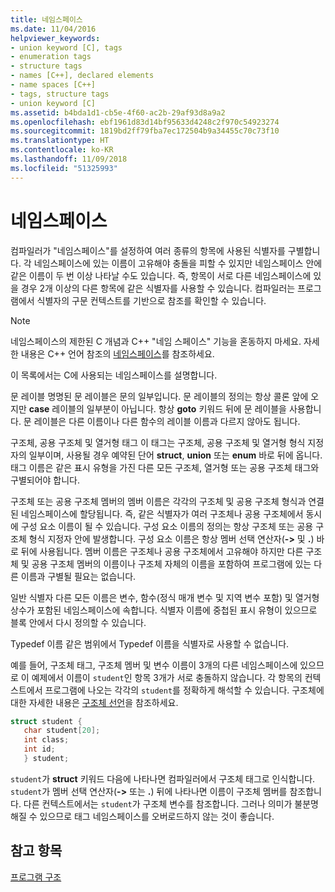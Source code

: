 ```yaml
---
title: 네임스페이스
ms.date: 11/04/2016
helpviewer_keywords:
- union keyword [C], tags
- enumeration tags
- structure tags
- names [C++], declared elements
- name spaces [C++]
- tags, structure tags
- union keyword [C]
ms.assetid: b4bda1d1-cb5e-4f60-ac2b-29af93d8a9a2
ms.openlocfilehash: ebf1961d83d14bf95633d4248c2f970c54923274
ms.sourcegitcommit: 1819bd2ff79fba7ec172504b9a34455c70c73f10
ms.translationtype: HT
ms.contentlocale: ko-KR
ms.lasthandoff: 11/09/2018
ms.locfileid: "51325993"
---
```

# <a name="name-spaces"></a>네임스페이스

컴파일러가 "네임스페이스"를 설정하여 여러 종류의 항목에 사용된 식별자를 구별합니다. 각 네임스페이스에 있는 이름이 고유해야 충돌을 피할 수 있지만 네임스페이스 안에 같은 이름이 두 번 이상 나타날 수도 있습니다. 즉, 항목이 서로 다른 네임스페이스에 있을 경우 2개 이상의 다른 항목에 같은 식별자를 사용할 수 있습니다. 컴파일러는 프로그램에서 식별자의 구문 컨텍스트를 기반으로 참조를 확인할 수 있습니다.

> [!NOTE]
> 네임스페이스의 제한된 C 개념과 C++ "네임 스페이스" 기능을 혼동하지 마세요. 자세한 내용은 C++ 언어 참조의 [네임스페이스](../cpp/namespaces-cpp.md)를 참조하세요.

이 목록에서는 C에 사용되는 네임스페이스를 설명합니다.

문 레이블 명명된 문 레이블은 문의 일부입니다. 문 레이블의 정의는 항상 콜론 앞에 오지만 **case** 레이블의 일부분이 아닙니다. 항상 **goto** 키워드 뒤에 문 레이블을 사용합니다. 문 레이블은 다른 이름이나 다른 함수의 레이블 이름과 다르지 않아도 됩니다.

구조체, 공용 구조체 및 열거형 태그 이 태그는 구조체, 공용 구조체 및 열거형 형식 지정자의 일부이며, 사용될 경우 예약된 단어 **struct**, **union** 또는 **enum** 바로 뒤에 옵니다. 태그 이름은 같은 표시 유형을 가진 다른 모든 구조체, 열거형 또는 공용 구조체 태그와 구별되어야 합니다.

구조체 또는 공용 구조체 멤버의 멤버 이름은 각각의 구조체 및 공용 구조체 형식과 연결된 네임스페이스에 할당됩니다. 즉, 같은 식별자가 여러 구조체나 공용 구조체에서 동시에 구성 요소 이름이 될 수 있습니다. 구성 요소 이름의 정의는 항상 구조체 또는 공용 구조체 형식 지정자 안에 발생합니다. 구성 요소 이름은 항상 멤버 선택 연산자(**->** 및 **.**) 바로 뒤에 사용됩니다. 멤버 이름은 구조체나 공용 구조체에서 고유해야 하지만 다른 구조체 및 공용 구조체 멤버의 이름이나 구조체 자체의 이름을 포함하여 프로그램에 있는 다른 이름과 구별될 필요는 없습니다.

일반 식별자 다른 모든 이름은 변수, 함수(정식 매개 변수 및 지역 변수 포함) 및 열거형 상수가 포함된 네임스페이스에 속합니다. 식별자 이름에 중첩된 표시 유형이 있으므로 블록 안에서 다시 정의할 수 있습니다.

Typedef 이름 같은 범위에서 Typedef 이름을 식별자로 사용할 수 없습니다.

예를 들어, 구조체 태그, 구조체 멤버 및 변수 이름이 3개의 다른 네임스페이스에 있으므로 이 예제에서 이름이 `student`인 항목 3개가 서로 충돌하지 않습니다. 각 항목의 컨텍스트에서 프로그램에 나오는 각각의 `student`를 정확하게 해석할 수 있습니다. 구조체에 대한 자세한 내용은 [구조체 선언](../c-language/structure-declarations.md)을 참조하세요.

```C
struct student {
   char student[20];
   int class;
   int id;
   } student;
```

`student`가 **struct** 키워드 다음에 나타나면 컴파일러에서 구조체 태그로 인식합니다. `student`가 멤버 선택 연산자(**->** 또는 **.**) 뒤에 나타나면 이름이 구조체 멤버를 참조합니다. 다른 컨텍스트에서는 `student`가 구조체 변수를 참조합니다. 그러나 의미가 불분명해질 수 있으므로 태그 네임스페이스를 오버로드하지 않는 것이 좋습니다.

## <a name="see-also"></a>참고 항목

[프로그램 구조](../c-language/program-structure.md)